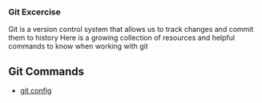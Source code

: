 ### Git Excercise
Git is a version control system that allows us to track changes and commit them to history
Here is a growing collection of resources and helpful commands to know when working with git
## Git Commands
- [git config](./Commands/Config.md)
